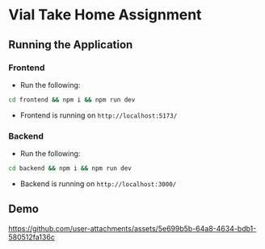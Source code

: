 # Vial Take Home Assignment
## Running the Application
### Frontend
- Run the following:
```sh
cd frontend && npm i && npm run dev
```
- Frontend is running on `http://localhost:5173/`

### Backend
- Run the following:
```sh
cd backend && npm i && npm run dev
```
- Backend is running on `http://localhost:3000/`
## Demo
https://github.com/user-attachments/assets/5e699b5b-64a8-4634-bdb1-580512fa136c



